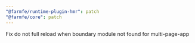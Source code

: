```yaml
---
"@farmfe/runtime-plugin-hmr": patch
"@farmfe/core": patch
---
```


Fix do not full reload when boundary module not found for multi-page-app
